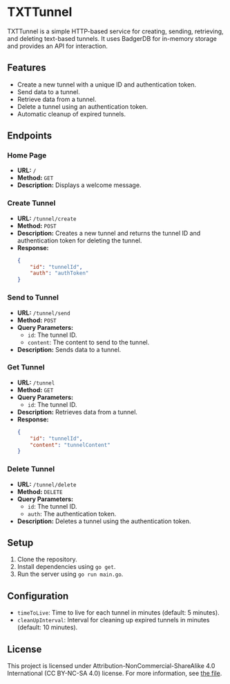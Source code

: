 # TXTTunnel
TXTTunnel is a simple HTTP-based service for creating, sending, retrieving, and deleting text-based tunnels. It uses BadgerDB for in-memory storage and provides an API for interaction.

## Features

- Create a new tunnel with a unique ID and authentication token.
- Send data to a tunnel.
- Retrieve data from a tunnel.
- Delete a tunnel using an authentication token.
- Automatic cleanup of expired tunnels.

## Endpoints

### Home Page

- **URL:** `/`
- **Method:** `GET`
- **Description:** Displays a welcome message.

### Create Tunnel

- **URL:** `/tunnel/create`
- **Method:** `POST`
- **Description:** Creates a new tunnel and returns the tunnel ID and authentication token for deleting the tunnel.
- **Response:**
    ```json
    {
        "id": "tunnelId",
        "auth": "authToken"
    }
    ```

### Send to Tunnel

- **URL:** `/tunnel/send`
- **Method:** `POST`
- **Query Parameters:**
    - `id`: The tunnel ID.
    - `content`: The content to send to the tunnel.
- **Description:** Sends data to a tunnel.

### Get Tunnel

- **URL:** `/tunnel`
- **Method:** `GET`
- **Query Parameters:**
    - `id`: The tunnel ID.
- **Description:** Retrieves data from a tunnel.
- **Response:**
    ```json
    {
        "id": "tunnelId",
        "content": "tunnelContent"
    }
    ```

### Delete Tunnel

- **URL:** `/tunnel/delete`
- **Method:** `DELETE`
- **Query Parameters:**
    - `id`: The tunnel ID.
    - `auth`: The authentication token.
- **Description:** Deletes a tunnel using the authentication token.

## Setup

1. Clone the repository.
2. Install dependencies using `go get`.
3. Run the server using `go run main.go`.

## Configuration

- `timeToLive`: Time to live for each tunnel in minutes (default: 5 minutes).
- `cleanUpInterval`: Interval for cleaning up expired tunnels in minutes (default: 10 minutes).

## License

This project is licensed under Attribution-NonCommercial-ShareAlike 4.0 International (CC BY-NC-SA 4.0) license. For more information, see [the file](LICENSE).
